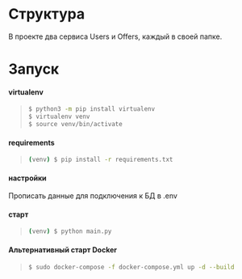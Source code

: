 # Структура
В проекте два сервиса Users и Offers, каждый в своей папке.

# Запуск

#### virtualenv
> ```bash
> $ python3 -m pip install virtualenv
> $ virtualenv venv
> $ source venv/bin/activate
> ```

#### requirements
>```bash
> (venv) $ pip install -r requirements.txt
>```

#### настройки

Прописать данные для подключения к БД в .env

#### старт
> ```bash
> (venv) $ python main.py
> ```


#### Альтернативный старт Docker
> ```bash
> $ sudo docker-compose -f docker-compose.yml up -d --build
> ```
